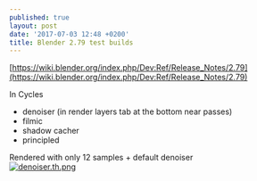 ```yaml
---
published: true
layout: post
date: '2017-07-03 12:48 +0200'
title: Blender 2.79 test builds
---
```

[https://wiki.blender.org/index.php/Dev:Ref/Release_Notes/2.79](https://wiki.blender.org/index.php/Dev:Ref/Release_Notes/2.79)

In Cycles  
- denoiser (in render layers tab at the bottom near passes)
- filmic
- shadow cacher
- principled

Rendered with only 12 samples + default denoiser  
[![denoiser.th.png](https://cdn.scrot.moe/images/2017/07/03/denoiser.th.png)](https://cdn.scrot.moe/images/2017/07/03/denoiser.png)
